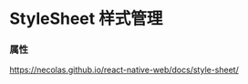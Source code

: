 # StyleSheet 样式管理


<code src="./demos/demo1.tsx"></code>

### 属性

https://necolas.github.io/react-native-web/docs/style-sheet/
